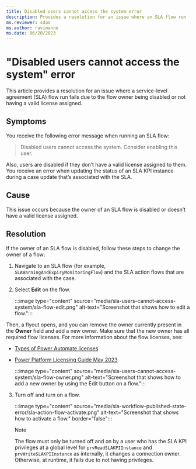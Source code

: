 ```yaml
---
title: Disabled users cannot access the system error
description: Provides a resolution for an issue where an SLA flow run fails due to the flow owner being disabled or having an invalid license.
ms.reviewer: sdas
ms.author: ravimanne
ms.date: 06/20/2023
---
```

# "Disabled users cannot access the system" error

This article provides a resolution for an issue where a service-level agreement (SLA) flow run fails due to the flow owner being disabled or not having a valid license assigned.

## Symptoms

You receive the following error message when running an SLA flow:

> Disabled users cannot access the system. Consider enabling this user.

Also, users are disabled if they don’t have a valid license assigned to them. You receive an error when updating the status of an SLA KPI instance during a case update that’s associated with the SLA.

## Cause

This issue occurs because the owner of an SLA flow is disabled or doesn’t have a valid license assigned.

## Resolution

If the owner of an SLA flow is disabled, follow these steps to change the owner of a flow:

1. Navigate to an SLA flow (for example, `SLAWarningAndExpiryMonitoringFlow`) and the SLA action flows that are associated with the case.

2. Select **Edit** on the flow.

   :::image type="content" source="media/sla-users-cannot-access-system/sla-flow-edit.png" alt-text="Screenshot that shows how to edit a flow.":::

Then, a flyout opens, and you can remove the owner currently present in the **Owner** field and add a new owner. Make sure that the new owner has all required flow licenses. For more information about the flow licenses, see:

- [Types of Power Automate licenses](/power-platform/admin/power-automate-licensing/types)
- [Power Platform Licensing Guide May 2023](https://go.microsoft.com/fwlink/?linkid=2085130)

   :::image type="content" source="media/sla-users-cannot-access-system/sla-flow-owner.png" alt-text="Screenshot that shows how to add a new owner by using the Edit button on a flow.":::

3. Turn off and turn on a flow.

    :::image type="content" source="media/sla-workflow-published-state-error/sla-action-flow-activate.png" alt-text="Screenshot that shows how to activate a flow." border="false":::

    > [!NOTE]
    > The flow must only be turned off and on by a user who has the SLA KPI privileges at a global level for `prvReadSLAKPIInstance` and `prvWriteSLAKPIInstance` as internally, it changes a connection owner. Otherwise, at runtime, it fails due to not having privileges.
